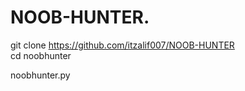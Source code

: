 # NOOB-HUNTER.   

git clone https://github.com/itzalif007/NOOB-HUNTER   
cd noobhunter

 noobhunter.py
